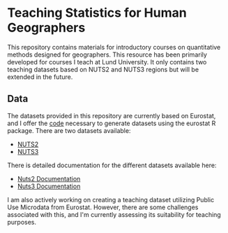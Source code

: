 # Teaching Statistics for Human Geographers

This repository contains materials for introductory courses on quantitative methods designed for geographers. This resource has been primarily developed for courses I teach at Lund University.
It only contains two teaching datasets based on NUTS2 and NUTS3 regions but will be extended in the future.

## Data

The datasets provided in this repository are currently based on Eurostat, and I offer the [code](stats_scrips/) necessary to generate datasets using the eurostat R package. There are two datasets available:
- [NUTS2](data/nuts2/)
- [NUTS3](data/nuts3/)

There is detailed documentation for the different datasets available here: 
- [Nuts2 Documentation](documentation/nuts2_doc/nuts2_doc.pdf) 
- [Nuts3 Documentation](documentation/nuts3_doc/nuts3_doc.pdf)

I am also actively working on creating a teaching dataset utilizing Public Use Microdata from Eurostat. However, there are some challenges associated with this, and I'm currently assessing its suitability for teaching purposes.
